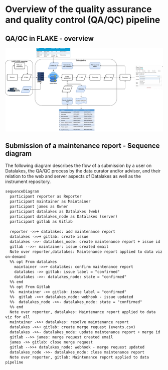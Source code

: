 # Overview of the quality assurance and quality control (QA/QC) pipeline

## QA/QC in FLAKE - overview

![Screenshot](img/qc_overview.png)

## Submission of a maintenance report - Sequence diagram

The following diagram describes the flow of a submission by a user on Datalakes, the QA/QC process by the data curator and/or advisor, and their relation to the web and server aspects of Datalakes as well as the instrument repository.

```mermaid
sequenceDiagram
  participant reporter as Reporter
  participant maintainer as Maintainer
  participant james as Owner
  participant datalakes as Datalakes (web)
  participant datalakes_node as Datalakes (server)
  participant gitlab as Gitlab

  reporter ->>+ datalakes: add maintenance report
  datalakes ->>+ gitlab: create issue
  datalakes ->>- datalakes_node: create maintenance report + issue id
  gitlab -->>- maintainer: issue created email
  Note over reporter,datalakes: Maintenance report applied to data viz on-demand
  %% opt From datalakes
    maintainer ->>+ datalakes: confirm maintenance report
    datalakes ->> gitlab: issue label = "confirmed"
    datalakes ->>- datalakes_node: state = "confirmed"
  %% end
  %% opt From Gitlab
  %%  maintainer ->> gitlab: issue label = "confirmed"
  %%  gitlab ->>+ datalakes_node: webhook - issue updated
  %%  datalakes_node ->>- datalakes_node: state = "confirmed"
  %% end
  Note over reporter, datalakes: Maintenance report applied to data viz for all
  maintainer ->>+ datalakes: resolve maintenance report
  datalakes ->>+ gitlab: create merge request (events.csv)
  datalakes ->>- datalakes_node: update maintenance report + merge id
  gitlab -->> james: merge request created email
  james ->> gitlab: close merge request
  gitlab -->>+ datalakes_node: webhook - merge request updated
  datalakes_node ->>- datalakes_node: close maintenance report
  Note over reporter, gitlab: Maintenance report applied to data pipeline
```
